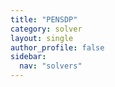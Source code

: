 ```yaml
---
title: "PENSDP"
category: solver
layout: single
author_profile: false
sidebar:
  nav: "solvers"
---
```

